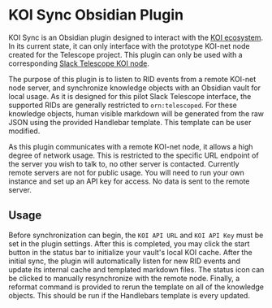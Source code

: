 # KOI Sync Obsidian Plugin

KOI Sync is an Obsidian plugin designed to interact with the [KOI ecosystem](https://github.com/BlockScience/koi). In its current state, it can only interface with the prototype KOI-net node created for the Telescope project. This plugin can only be used with a corresponding [Slack Telescope KOI node](https://github.com/metagov/slack-telescope).

The purpose of this plugin is to listen to RID events from a remote KOI-net node server, and synchronize knowledge objects with an Obsidian vault for local usage. As it is designed for this pilot Slack Telescope interface, the supported RIDs are generally restricted to `orn:telescoped`. For these knowledge objects, human visible markdown will be generated from the raw JSON using the provided Handlebar template. This template can be user modified.

As this plugin communicates with a remote KOI-net node, it allows a high degree of network usage. This is restricted to the specific URL endpoint of the server you wish to talk to, no other server is contacted. Currently remote servers are not for public usage. You will need to run your own instance and set up an API key for access. No data is sent to the remote server.

## Usage

Before synchronization can begin, the `KOI API URL` and `KOI API Key` must be set in the plugin settings. After this is completed, you may click the start button in the status bar to initialize your vault's local KOI cache. After the initial sync, the plugin will automatically listen for new RID events and update its internal cache and templated markdown files. The status icon can be clicked to manually resynchronize with the remote node. Finally, a reformat command is provided to rerun the template on all of the knowledge objects. This should be run if the Handlebars template is every updated.